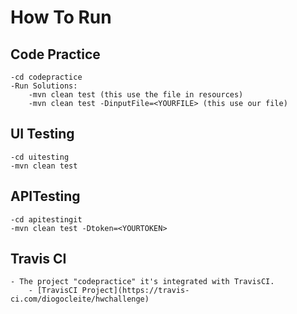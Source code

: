 # How To Run

## Code Practice
```
-cd codepractice
-Run Solutions:
	-mvn clean test (this use the file in resources)
	-mvn clean test -DinputFile=<YOURFILE> (this use our file)
```

## UI Testing
```
-cd uitesting
-mvn clean test
```

## APITesting
```
-cd apitestingit
-mvn clean test -Dtoken=<YOURTOKEN>
```

## Travis CI
```
- The project "codepractice" it's integrated with TravisCI.
	- [TravisCI Project](https://travis-ci.com/diogocleite/hwchallenge)
```

